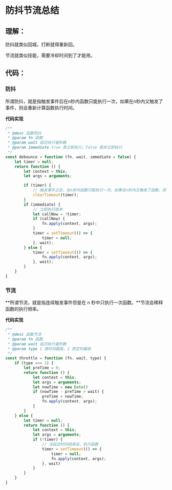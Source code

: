# 防抖节流总结

## 理解：

防抖就类似回城，打断就得重新回。

节流就类似技能，需要冷却时间到了才能用。

## 代码：

### 防抖

所谓防抖，就是指触发事件后在n秒内函数只能执行一次，如果在n秒内又触发了事件，则会重新计算函数执行时间。

**代码实现**

```js
/**
 * @desc 函数防抖
 * @param fn 函数
 * @param wait 延迟执行毫秒数
 * @param immediate true 表立即执行，false 表非立即执行
 */
const debounce = function (fn, wait, immediate = false) {
	let timer = null;
	return function () {
		let context = this;
		let args = arguments;

		if (timer) {
			// 触发事件之后，在n秒内函数只能执行一次，如果在n秒内又触发了函数，则会重新计算函数执行时间
			clearTimeout(timer);
		}
		if (immediate) {
			// 立即执行版本
			let callNow = !timer;
			if (callNow) {
				fn.apply(context, args);
			}
			timer = setTimeout(() => {
				timer = null;
			}, wait);
		} else {
			timer = setTimeout(() => {
				fn.apply(context, args);
			}, wait);
		}
	}
}
```

### 节流

**所谓节流，就是指连续触发事件但是在 n 秒中只执行一次函数。**节流会稀释函数的执行频率。

**代码实现**

```js
/**
 * @desc 函数节流
 * @param fn 函数
 * @param wait 延迟执行毫秒数
 * @param type 1 表时间戳版，2 表定时器版
 */
const throttle = function (fn, wait, type) {
	if (type === 1) {
		let preTime = 0;
		return function () {
			let context = this;
			let args = arguments;
			let nowTime = new Date()
			if (nowTime - preTime > wait) {
				preTime = nowTime;
				fn.apply(context, args);
			}
		}
	} else {
		let timer = null;
		return function () {
			let context = this;
			let args = arguments;
			if (!timer) {
				// 当延迟时间结束后，执行函数
				timer = setTimeout(() => {
					timer = null;
					fn.apply(context, args);
				}, wait)
			}
		}
	}
}
```